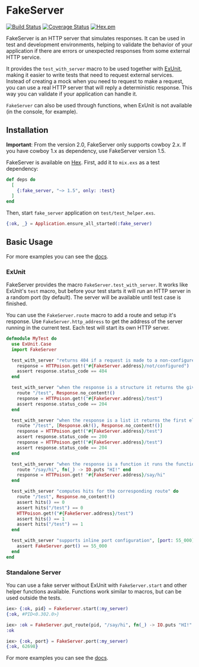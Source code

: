 # FakeServer
[![Build Status](https://travis-ci.org/bernardolins/fake_server.svg?branch=master)](https://travis-ci.org/bernardolins/fake_server)
[![Coverage Status](https://coveralls.io/repos/github/bernardolins/fake_server/badge.svg?branch=master)](https://coveralls.io/github/bernardolins/fake_server?branch=master)
[![Hex.pm](https://img.shields.io/hexpm/dt/fake_server.svg)](https://hex.pm/packages/fake_server)

FakeServer is an HTTP server that simulates responses. It can be used in test and development environments, helping to validate the behavior of your application if there are errors or unexpected responses from some external HTTP service.

It provides the `test_with_server` macro to be used together with [ExUnit](https://hexdocs.pm/ex_unit/ExUnit.html), making it easier to write tests that need to request external services. Instead of creating a mock when you need to request to make a request, you can use a real HTTP server that will reply a deterministic response. This way you can validate if your application can handle it.

`FakeServer` can also be used through functions, when ExUnit is not available (in the console, for example).

## Installation

**Important**: From the version 2.0, FakeServer only supports cowboy 2.x. If you have cowboy 1.x as dependency, use FakeServer version 1.5.

FakeServer is available on [Hex](https://hex.pm/packages/fake_server). First, add it to `mix.exs` as a test dependency:

```elixir
def deps do
  [
    {:fake_server, "~> 1.5", only: :test}
  ]
end
```

Then, start `fake_server` application on `test/test_helper.exs`.

```elixir
{:ok, _} = Application.ensure_all_started(:fake_server)
```

## Basic Usage

For more examples you can see the [docs](https://hexdocs.pm/fake_server/api-reference.html).

### ExUnit

FakeServer provides the macro `FakeServer.test_with_server`. It works like ExUnit's `test` macro, but before your test starts it will run an HTTP server in a random port (by default). The server will be available until test case is finished.

You can use the `FakeServer.route` macro to add a route and setup it's response. Use `FakeServer.http_address` to get the address of the server running in the current test. Each test will start its own HTTP server.

```elixir
defmodule MyTest do
  use ExUnit.Case
  import FakeServer

  test_with_server "returns 404 if a request is made to a non-configured route" do
    response = HTTPoison.get!("#{FakeServer.address}/not/configured")
    assert response.status_code == 404
  end

  test_with_server "when the response is a structure it returns the given response" do
    route "/test", Response.no_content!()
    response = HTTPoison.get!("#{FakeServer.address}/test")
    assert response.status_code == 204
  end

  test_with_server "when the response is a list it returns the first element of the list and removes it" do
    route "/test", [Response.ok!(), Response.no_content!()]
    response = HTTPoison.get!("#{FakeServer.address}/test")
    assert response.status_code == 200
    response = HTTPoison.get!("#{FakeServer.address}/test")
    assert response.status_code == 204
  end

  test_with_server "when the response is a function it runs the function" do
    route "/say/hi", fn(_) -> IO.puts "HI!" end
    response = HTTPoison.get! "#{FakeServer.address}/say/hi"
  end

  test_with_server "computes hits for the corresponding route" do
    route "/test", Response.no_content!()
    assert hits() == 0
    assert hits("/test") == 0
    HTTPoison.get!("#{FakeServer.address}/test")
    assert hits() == 1
    assert hits("/test") == 1
  end

  test_with_server "supports inline port configuration", [port: 55_000] do
    assert FakeServer.port() == 55_000
  end
end
```

### Standalone Server

You can use a fake server without ExUnit with `FakeServer.start` and other helper functions available. Functions work similar to macros, but can be used outside the tests.

```elixir
iex> {:ok, pid} = FakeServer.start(:my_server)
{:ok, #PID<0.302.0>}

iex> :ok = FakeServer.put_route(pid, "/say/hi", fn(_) -> IO.puts "HI!" end)
:ok

iex> {:ok, port} = FakeServer.port(:my_server)
{:ok, 62698}
```

For more examples you can see the [docs](https://hexdocs.pm/fake_server/api-reference.html).
